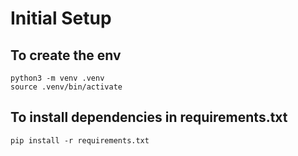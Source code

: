 # Initial Setup
## To create the env
```
python3 -m venv .venv
source .venv/bin/activate
```

## To install dependencies in requirements.txt
```
pip install -r requirements.txt
```
